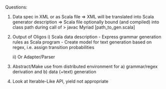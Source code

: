 Questions:

1. Data spec in XML or as Scala file
    => XML will be translated into Scala generator description
    => Scala file optionally bound (and compiled) into class path during call of > javac Myriad [path_to_gen.scala]

2. Output of Oligos
   i) Scala data description
        - Express grammar generation rules as Scala program
        - Create model for text generation based on regex, i.e. assign transition probabilities

   ii) Or Adapter/Parser

3. Abstract/Make use from distributed environment for a) grammar/regex derivation and b) data (+text) generation

4. Look at Iterable-Like API, yield not appropriate